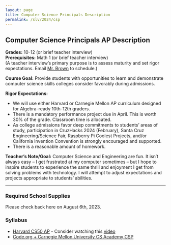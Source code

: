 ```yaml
---
layout: page
title: Computer Science Principals Description
permalink: /slv/2024/csp
---
```

## Computer Science Principals AP Description

**Grades:** 10-12 (or brief teacher interview)
<br>
**Prerequisites:** Math 1 (or brief teacher interview)
<br>
(A teacher interview’s primary purpose is to assess maturity and set rigor expectations. Email [Mr. Brown](mailto:ebrown@slvusd.org) to schedule.)

**Course Goal:** Provide students with opportunities to learn and demonstrate computer science skills colleges consider favorably during admissions. 

**Rigor Expectations:**
* We will use either Harvard or Carnegie Mellon AP curriculum designed for Algebra-ready 10th-12th graders.
* There is a mandatory performance project due in April. This is worth 30% of the grade. Classroom time is allocated.
* As college admissions favor deep commitments to students’ areas of study, participation in CruzHacks 2024 (February), Santa Cruz Engineering/Science Fair, Raspberry Pi Coolest Projects, and/or California Invention Convention is strongly encouraged and supported.
* There is a reasonable amount of homework.

**Teacher’s Note/Goal:** Computer Science and Engineering are fun. It isn’t always easy – I get frustrated at my computer sometimes – but I hope to inspire students to experience the same thrill and enjoyment I get from solving problems with technology. I will attempt to adjust expectations and projects appropriate to students’ abilities.

---

### Required School Supplies

Please check back here on August 6th, 2023.

### Syllabus

* [Harvard CS50 AP](https://cs50.harvard.edu/ap/2024/) - Consider watching this [video](https://youtu.be/tZxLMIk_SaY)
* [Code.org + Carnegie Mellon University CS Academy CSP](https://drive.google.com/drive/folders/1H0xDreMoCDCHqKAetrdl1OfsV5Nkg7n5)
